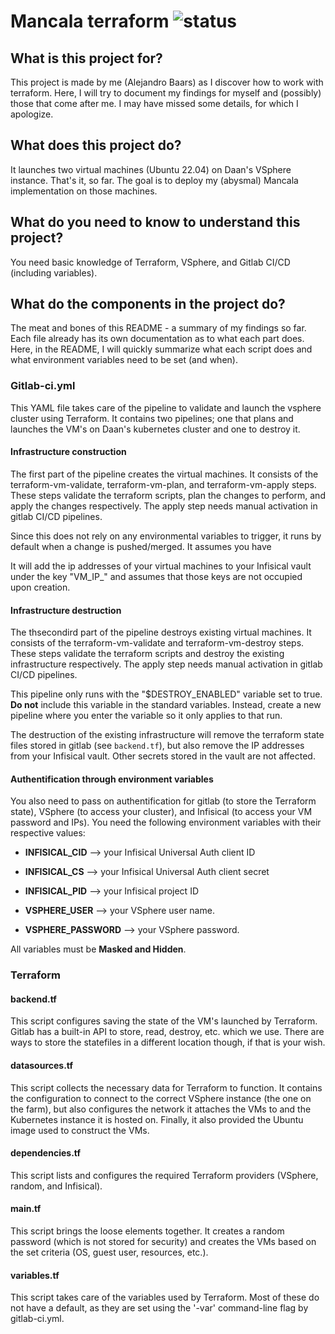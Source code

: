 # Mancala terraform ![status](https://git.sogyo.nl/abaars/mancala-terraform/badges/main/pipeline.svg?ignore_skipped=true)

## What is this project for?

This project is made by me (Alejandro Baars) as I discover how to work with terraform. Here, I will try to document my findings for myself and (possibly) those that come after me. I may have missed some details, for which I apologize.

## What does this project do?

It launches two virtual machines (Ubuntu 22.04) on Daan's VSphere instance. That's it, so far. The goal is to deploy my (abysmal) Mancala implementation on those machines.

## What do you need to know to understand this project?

You need basic knowledge of Terraform, VSphere, and Gitlab CI/CD (including variables).

## What do the components in the project do?

The meat and bones of this README - a summary of my findings so far. Each file already has its own documentation as to what each part does. Here, in the README, I will quickly summarize what each script does and what environment variables need to be set (and when).

### Gitlab-ci.yml

This YAML file takes care of the pipeline to validate and launch the vsphere cluster using Terraform. It contains two pipelines; one that plans and launches the VM's on Daan's kubernetes cluster and one to destroy it.

#### Infrastructure construction

The first part of the pipeline creates the virtual machines. It consists of the terraform-vm-validate, terraform-vm-plan, and terraform-vm-apply steps. These steps validate the terraform scripts, plan the changes to perform, and apply the changes respectively. The apply step needs manual activation in gitlab CI/CD pipelines.

Since this does not rely on any environmental variables to trigger, it runs by default when a change is pushed/merged. It assumes you have

It will add the ip addresses of your virtual machines to your Infisical vault under the key "VM_IP_<number>" and assumes that those keys are not occupied upon creation.

#### Infrastructure destruction

The thsecondird part of the pipeline destroys existing virtual machines. It consists of the terraform-vm-validate and terraform-vm-destroy steps. These steps validate the terraform scripts and destroy the existing infrastructure respectively. The apply step needs manual activation in gitlab CI/CD pipelines.

This pipeline only runs with the "$DESTROY_ENABLED" variable set to true. **Do not** include this variable in the standard variables. Instead, create a new pipeline where you enter the variable so it only applies to that run.

The destruction of the existing infrastructure will remove the terraform state files stored in gitlab (see `backend.tf`), but also remove the IP addresses from your Infisical vault. Other secrets stored in the vault are not affected.

#### Authentification through environment variables

You also need to pass on authentification for gitlab (to store the Terraform state), VSphere (to access your cluster), and Infisical (to access your VM password and IPs). You need the following environment variables with their respective values:

* **INFISICAL_CID** --> your Infisical Universal Auth client ID

* **INFISICAL_CS** --> your Infisical Universal Auth client secret

* **INFISICAL_PID** --> your Infisical project ID

* **VSPHERE_USER** --> your VSphere user name.

* **VSPHERE_PASSWORD** --> your VSphere password.

All variables must be **Masked and Hidden**.

### Terraform

#### backend.tf

This script configures saving the state of the VM's launched by Terraform. Gitlab has a built-in API to store, read, destroy, etc. which we use. There are ways to store the statefiles in a different location though, if that is your wish.

#### datasources.tf

This script collects the necessary data for Terraform to function. It contains the configuration to connect to the correct VSphere instance (the one on the farm), but also configures the network it attaches the VMs to and the Kubernetes instance it is hosted on. Finally, it also provided the Ubuntu image used to construct the VMs.

#### dependencies.tf

This script lists and configures the required Terraform providers (VSphere, random, and Infisical).

#### main.tf

This script brings the loose elements together. It creates a random password (which is not stored for security) and creates the VMs based on the set criteria (OS, guest user, resources, etc.).

#### variables.tf

This script takes care of the variables used by Terraform. Most of these do not have a default, as they are set using the '-var' command-line flag by gitlab-ci.yml.